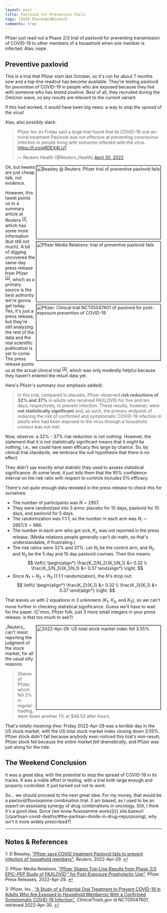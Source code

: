 ```yaml
---
layout: post
title: Paxlovid for Prevention Fails
tags: COVID PharmaAndBiotech
comments: true
---
```


Pfizer just read out a Phase 2/3 trial of paxlovid for preventing transmission of COVID-19
to other members of a household when one member is infected.  Alas: nope.  


## Preventive paxlovid  

This is a trial that Pfizer start last October, so it's run for about 7 months now and a
top-line readout has become available.  They're testing paxlovid for _prevention_ of
COVID-19 in people who are exposed because they live with someone who has tested
positive.  Best of all, they recruited during the Omicron wave, so any results are
relevant to the current variant.  

If this had worked, it would have been big news: a way to _stop the spread_ of the virus!  

Alas, also possibly alack:  

<blockquote class="twitter-tweet">
  <p lang="en" dir="ltr">
    Pfizer Inc on Friday said a large trial found that its COVID-19 oral antiviral
    treatment Paxlovid was not effective at preventing coronavirus infection in people
    living with someone infected with the virus.
    <a href="https://t.co/qRDEX4LlJ1">https://t.co/qRDEX4LlJ1</a>
  </p>&mdash; Reuters Health (@Reuters_Health) 
  <a href="https://twitter.com/Reuters_Health/status/1520285595062476800?ref_src=twsrc%5Etfw">April 30, 2022</a>
</blockquote>
<script async src="https://platform.twitter.com/widgets.js"></script>

<img src="{{ site.baseurl }}/images/2022-04-30-preventive-paxlovid-fails-reuters-1.jpg" width="400" height="235" alt="Beasley @ Reuters: Pfizer trial of preventive paxlovid fails" title="Beasley @ Reuters: Pfizer trial of preventive paxlovid fails" style="float: right; margin: 3px 3px 3px 3px; border: 1px solid #000000;">
<img src="{{ site.baseurl }}/images/2022-04-30-preventive-paxlovid-fails-pfizer-1.jpg" width="400" height="193" alt="Pfizer Media Relations: trial of preventive paxlovid fails" title="Pfizer Media Relations: trial of preventive paxlovid fails" style="float: right; margin: 3px 3px 3px 3px; border: 1px solid #000000;">
<img src="{{ site.baseurl }}/images/2022-04-30-preventive-paxlovid-fails-clinical-trial.jpg" width="400" height="180" alt="Pfizer: Clinical trial NCT05047601 of paxlovid for post-exposure prevention of COVID-19" title="Pfizer: Clinical trial NCT05047601 of paxlovid for post-exposure prevention of COVID-19" style="float: right; margin: 3px 3px 3px 3px; border: 1px solid #000000;">
Ok, but tweets are just cheap talk, not evidence.  

However, this tweet points us to a summary article at _Reuters_ <sup id="fn1a">[[1]](#fn1)</sup>, which
has some more information (but still not much).  A bit of digging uncovered the same-day
press release from Pfizer <sup id="fn2a">[[2]](#fn2)</sup>, which as a primary source is
the best authority we're gonna get today.  Yes, it's just a press release, but they're
still analyzing the rest of the data and the real scientific publication is yet to come.
The press release points us at the actual clinical trial <sup id="fn3a">[[3]](#fn3)</sup>,
which was only modestly helpful because they haven't entered the result data yet.  

Here's Pfizer's summary (our emphasis added):  

> In this trial, compared to placebo, Pfizer observed __risk reductions of 32% and 37%__ in
> adults who received PAXLOVID for five and ten days, respectively, to prevent
> infection. These results, however, were __not statistically significant__ and, as such, the
> primary endpoint of reducing the risk of confirmed and symptomatic COVID-19 infection in
> adults who had been exposed to the virus through a household contact was not met.  

Now, observe: a 32% - 37% risk reduction is not _nothing._  However, the statement that it
is not statistically significant means that it _might be nothing_, i.e., we could have
seen efficacy this large by chance.  So, by clinical trial standards, we embrace the null
hypothesis that there is no effect.  

They didn't say exactly what statistic they used to assess statistical significance.  At
some level, it just tells them that the 95% confidence interval on the risk ratio with
respect to controls includes 0% efficacy.  

There's not _quite_ enough data revealed in the press release to check this for
ourselves:  
- The number of participants was $N = 2957$.  
- They were randomized into 3 arms: placebo for 10 days, paxlovid for 10 days, and
  paxlovid for 5 days.  
- The randomization was 1:1:1, so the number in each arm was $N_i \sim 2957 / 3 = 986$.  
- The number in each arm who got sick, $K_i$, was not reported in the press release.
  (Media relations people generally can't do math, so that's understandable, if frustrating.)  
- The risk ratios were 32% and 37%.  Let $N_1$ be the control arm, and $N_2$ and $N_3$ be
  the 5 day and 10 day paxlovid courses.  Then this means:  
  $$
  \left\{
	\begin{align*}
	  \frac{K_2/N_2}{K_1/N_1} &= 0.32 \\
	  \frac{K_3/N_3}{K_1/N_1} &= 0.37
	\end{align*}
  \right.
  $$
- Since $N_1 = N_2 = N_3$ (1:1:1 randomization), the $N$'s drop out:  
  $$
  \left\{
	\begin{align*}
	  \frac{K_2}{K_1} &= 0.32 \\
	  \frac{K_3}{K_1} &= 0.37
	\end{align*}
  \right.
  $$

That leaves us with 2 equations in 3 unknowns ($K_1$, $K_2$, and $K_3$), so we can't
move further in checking statistical significance.  Guess we'll have to wait for the
paper.  (C'mon, Pfizer folk: just 3 more small integers in your press release, is that too much
to ask?)  

<img src="{{ site.baseurl }}/images/2022-04-30-preventive-paxlovid-fails-us-stock-market.jpg" width="400" height="269" alt="2022-Apr-29: US total stock market index fell 3.55%" title="2022-Apr-29: US total stock market index fell 3.55%" style="float: right; margin: 3px 3px 3px 3px; border: 1px solid #000000;">
_Reuters_ can't resist reporting the judgment of the stock market, for all the usual silly
reasons:  

> Shares of Pfizer, which fell 3% in regular trading, were down another 1% at \$48.53
> after hours.  

That's _totally meaning-free:_ Friday 2022-Apr-29 was a _terrible_ day in the US stock
market, with the US total stock market index closing down 3.55%.  Pfizer stock didn't fall
because anybody even noticed this trial's non-result; Pfizer stock fell because the
_entire market fell dramatically_, and Pfizer was just along for the ride.  


## The Weekend Conclusion  

It was a great idea, with the potential to stop the spread of COVID-19 in its tracks.  It
was a noble effort in testing, with a trial both large enough and properly controlled.  It
just turned out not to work.  

So&hellip; we should proceed to the next great idea.  For my money, that would be a paxlovid/fluvoxamine combination trial.  (I am biased, as I used to be an expert on assessing synergy of drug combinations in oncology.  Still, I think it's a good idea. Since [we know fluvoxamine works]({{ site.baseurl }}/partisan-covid-deaths/#the-partisan-divide-in-drug-repurposing), why isn't it more widely prescribed?)  

---

## Notes &amp; References  

<!--
<sup id="fn1a">[[1]](#fn1)</sup>

<a id="fn1">1</a>: ***, ["***"](***), *** [↩](#fn1a)  

<a href="{{ site.baseurl }}/images/***">
  <img src="{{ site.baseurl }}/images/***" width="400" height="***" alt="***" title="***" style="float: right; margin: 3px 3px 3px 3px; border: 1px solid #000000;">
</a>

<iframe width="400" height="224" src="***" allow="accelerometer; encrypted-media; gyroscope; picture-in-picture" allowfullscreen style="float: right; margin: 3px 3px 3px 3px; border: 1px solid #000000;"></iframe>
-->

<a id="fn1">1</a>: D Beasley, ["Pfizer says COVID treatment Paxlovid fails to prevent infection of household members"](https://www.reuters.com/business/healthcare-pharmaceuticals/pfizer-says-covid-treatment-paxlovid-fails-prevent-infection-household-members-2022-04-29/), _Reuters_, 2022-Apr-29. [↩](#fn1a)  

<a id="fn2">2</a>: Pfizer Media Relations, ["Pfizer Shares Top-Line Results from Phase 2/3 EPIC-PEP Study of PAXLOVID™ for Post-Exposure Prophylactic Use"](https://www.pfizer.com/news/press-release/press-release-detail/pfizer-shares-top-line-results-phase-23-epic-pep-study), Pfizer Press Releases, 2022-Apr-29. [↩](#fn2a)  

<a id="fn3">3</a>: Pfizer, Inc., ["A Study of a Potential Oral Treatment to Prevent COVID-19 in Adults Who Are Exposed to Household Member(s) With a Confirmed Symptomatic COVID-19 Infection"](https://clinicaltrials.gov/ct2/show/NCT05047601), _ClinicalTrials.gov_ id NCT05047601, retrieved 2022-Apr-30. [↩](#fn3a)  
